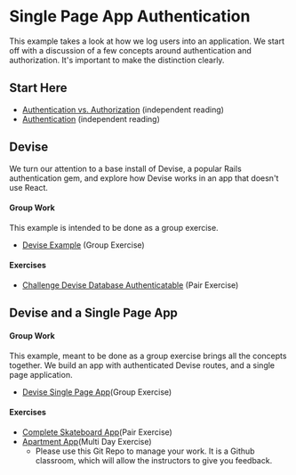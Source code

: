 # Single Page App Authentication

This example takes a look at how we log users into an application.  We start off with a discussion of a few concepts around authentication and authorization.  It's important to make the distinction clearly.

## Start Here
* [Authentication vs. Authorization](./01-authentication-vs-authorization.md) (independent reading)
* [Authentication](./02-authentication.md) (independent reading)

## Devise
We turn our attention to a base install of Devise, a popular Rails authentication gem, and explore how Devise works in an app that doesn't use React.

#### Group Work
This example is intended to be done as a group exercise.

* [Devise Example](./devise-example) (Group Exercise)

#### Exercises

* [Challenge Devise Database Authenticatable](https://github.com/LEARNAcademy/challenge-devise-database-authenticatable) (Pair Exercise)

## Devise and a Single Page App

#### Group Work
This example, meant to be done as a group exercise brings all the concepts together.  We build an app with authenticated Devise routes, and a single page application.

* [Devise Single Page App](./devise-single-page-app)(Group Exercise)

#### Exercises

* [Complete Skateboard App](https://github.com/LEARNAcademy/devise-with-single-page-app-pair)(Pair Exercise)
* [Apartment App](https://github.com/LEARNAcademy/exercise-apartment-app)(Multi Day Exercise)
  - Please use this Git Repo to manage your work.  It is a Github classroom, which will allow the instructors to give you feedback.

